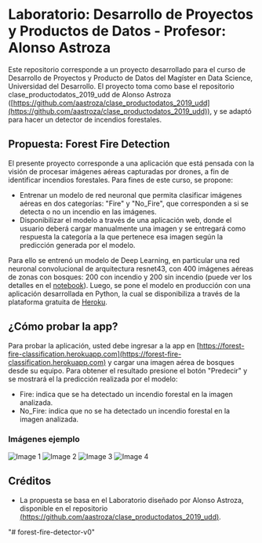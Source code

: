 
# Laboratorio: Desarrollo de Proyectos y Productos de Datos - Profesor: Alonso Astroza
Este repositorio corresponde a un proyecto desarrollado para el curso de Desarrollo de Proyectos y Producto de Datos del Magíster en Data Science, Universidad del Desarrollo. El proyecto toma como base el repositorio clase_productodatos_2019_udd de Alonso Astroza ([https://github.com/aastroza/clase_productodatos_2019_udd](https://github.com/aastroza/clase_productodatos_2019_udd)), y se adaptó para hacer un detector de incendios forestales.

## Propuesta: Forest Fire Detection
El presente proyecto corresponde a una aplicación que está pensada con la visión de procesar imágenes aéreas capturadas por drones, a fin de identificar incendios forestales. Para fines de este curso, se propone:

- Entrenar un modelo de red neuronal que permita clasificar imágenes aéreas en dos categorías: "Fire" y "No_Fire", que corresponden a si se detecta o no un incendio en las imágenes.
- Disponibilizar el modelo a través de una aplicación web, donde el usuario deberá cargar manualmente una imagen y se entregará como respuesta la categoría a la que pertenece esa imagen según la predicción generada por el modelo.


Para ello se entrenó un modelo de Deep Learning, en particular una red neuronal convolucional de arquitectura resnet43, con 400 imágenes aéreas de zonas con bosques: 200 con incendio y 200 sin incendio (puede ver los detalles en el [notebook](https://github.com/AndreaVerena/forest-fire-classification/blob/master/notebooks/clasificador-deteccion-incendio.ipynb)). Luego, se pone el modelo en producción con una aplicación desarrollada en Python, la cual se disponibiliza a través de la plataforma gratuita de [Heroku](https://www.heroku.com).

## ¿Cómo probar la app?
Para probar la aplicación, usted debe ingresar a la app en [https://forest-fire-classification.herokuapp.com](https://forest-fire-classification.herokuapp.com) y cargar una imagen aérea de bosques desde su equipo. Para obtener el resultado presione el botón "Predecir" y se mostrará el la predicción realizada por el modelo:
- Fire: indica que se ha detectado un incendio forestal en la imagen analizada.
- No_Fire: indica que no se ha detectado un incendio forestal en la imagen analizada.

### Imágenes ejemplo
![Image 1](https://i.ytimg.com/vi/fjgGz6Bugew/maxresdefault.jpg)
![Image 2](https://africacenter.org/wp-content/uploads/2019/09/Cameroon_timber-e1568838351206.jpg)
![Image 3](https://www.doi.gov/sites/doi.gov/files/styles/featured_image__full_width/public/press-release/primary-images/Adler%20Fire%20Yellowstone%20NPS%201080x650.jpg?itok=A201cGK6)
![Image 4](https://ak.picdn.net/shutterstock/videos/32633209/thumb/1.jpg)

## Créditos

- La propuesta se basa en el Laboratorio diseñado por Alonso Astroza, disponible en el repositorio [(https://github.com/aastroza/clase_productodatos_2019_udd)](https://github.com/aastroza/clase_productodatos_2019_udd).



"# forest-fire-detector-v0" 
